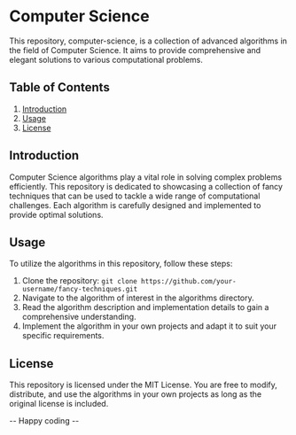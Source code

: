 # Computer Science
This repository, computer-science, is a collection of advanced algorithms in the field of Computer Science. It aims to provide comprehensive and elegant solutions to various computational problems.

## Table of Contents
1. [Introduction](#introduction)
2. [Usage](#usage)
3. [License](#license)

## Introduction
Computer Science algorithms play a vital role in solving complex problems efficiently. This repository is dedicated to showcasing a collection of fancy techniques that can be used to tackle a wide range of computational challenges. Each algorithm is carefully designed and implemented to provide optimal solutions.

## Usage
To utilize the algorithms in this repository, follow these steps:
1. Clone the repository: `git clone https://github.com/your-username/fancy-techniques.git`
2. Navigate to the algorithm of interest in the algorithms directory.
3. Read the algorithm description and implementation details to gain a comprehensive understanding.
4. Implement the algorithm in your own projects and adapt it to suit your specific requirements.

## License
This repository is licensed under the MIT License. You are free to modify, distribute, and use the algorithms in your own projects as long as the original license is included.

-- Happy coding --